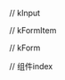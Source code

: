 // kInput
<template>
  <input :value="value" @input="onInput" v-bind="$attrs">
</template>

<script>
export default {
    inheritAttrs: false,
    props: {
        value: {
            type: String,
            default: ''
        }
    },
    methods: {
        onInput(e) {
            this.$emit('input', e.target.value)
        }
    }
}
</script>

// kFormItem
<template>
  <div>
     <label v-if="label">{{ label }}</label>
     <slot></slot>
     <div v-if="errorMsg !== ''">
         {{ errorMsg }}
     </div>
  </div>
</template>

<script>
import Schema from 'async-validator'

export default {
   inject: ['form'],
   props: {
       label: {
           type: String,
           default: ''
       },
       prop: String
   },
   data() {
       return {
           errorMsg: ''
       }
   },
   methods: {
       validate() {
          const rules = this.form.rules[this.prop]
          const value = this.form.model[this.prop]

          const desc = {
              [this.prop]: rules
          }
          const schema = new Schema(desc)
          return schema.validate({
              [this.prop]: value
          }, error => {
              if (error) {
                  this.errorMsg = error[0].message
              } else {
                  this.errorMsg = ''
              }
          })

       }
   }
}
</script>

// kForm
<template>
  <div>
      <slot></slot>
  </div>
</template>

<script>
export default {
   provide(){
       return {
           form: this
       }
   },
   props: {
       model: {
           type: Object,
           required: true
       },
       rules: Object
   },
   methods: {
       validate(cb) {
           const tasks = this.$children.filter(item => item.prop)
           .map(item => item.validate())
           Promise.all(tasks)
           .then(() => cb(true))
           .catch(() => cb(false))
       }
   }
}
</script>


// 组件index
<template>
   <div>
       <KForm :model="model" :rules="rules" ref="myform">
            <KFormItem label="'用户: '" prop="username">
                <KIndex v-model="model.username" />
            </KFormItem>
            <KFormItem label="'密码: '" prop="password">
                <KIndex v-model="model.password" type="password" />
            </KFormItem>
            <KFormItem>
                <button @click="submit">Submit</button>
            </KFormItem>
       </KForm>
   </div>
</template>

<script>
import KIndex from './kIndex.vue'
import KFormItem from './kFormItem'
import KForm from './kForm'

export default {
   components: {
      KIndex,
      KFormItem,
      KForm
   },
   data() {
       return {
           model: {
               username: 'Lee',
               password: ''
           },
           rules: {
               username: [{
                   required: true,
                   message: '用户名必填'
               }],
               password: [{
                   required: true,
                   message: '密码必填'
               }]
           }
       }
       
   },
   methods: {
       submit(){
           this.$refs.myform.validate((valid) => {
               if(valid) {
                   alert('submit!')
               } else {
                   console.log('error');
                   return false
               }
           })
       }
   }
}
</script>
